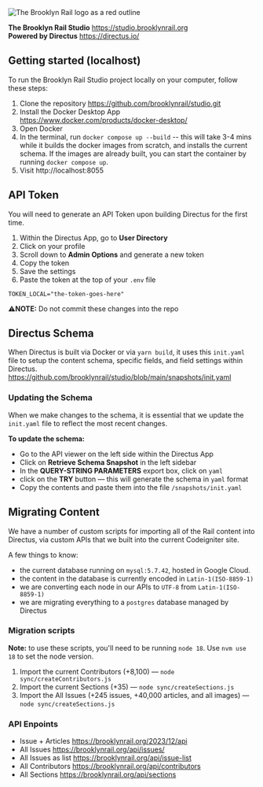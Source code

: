 <img src="https://venice.brooklynrail.org/assets/img/brooklyn-rail-logo-2019-outline-red.svg" alt="The Brooklyn Rail logo as a red outline"/>

**The Brooklyn Rail Studio** https://studio.brooklynrail.org <br/>
**Powered by Directus** https://directus.io/

## Getting started (localhost)

To run the Brooklyn Rail Studio project locally on your computer, follow these steps:

1. Clone the repository https://github.com/brooklynrail/studio.git
2. Install the Docker Desktop App https://www.docker.com/products/docker-desktop/
3. Open Docker
4. In the terminal, run `docker compose up --build` -- this will take 3-4 mins while it builds the docker images from scratch, and installs the current schema. If the images are already built, you can start the container by running `docker compose up`.
5. Visit http://localhost:8055

## API Token

You will need to generate an API Token upon building Directus for the first time.

1. Within the Directus App, go to **User Directory**
2. Click on your profile
3. Scroll down to **Admin Options** and generate a new token
4. Copy the token
5. Save the settings
6. Paste the token at the top of your `.env` file

```
TOKEN_LOCAL="the-token-goes-here"
```

:warning:**NOTE:** Do not commit these changes into the repo

## Directus Schema

When Directus is built via Docker or via `yarn build`, it uses this `init.yaml` file to setup the content schema, specific fields, and field settings within Directus. https://github.com/brooklynrail/studio/blob/main/snapshots/init.yaml

### Updating the Schema

When we make changes to the schema, it is essential that we update the `init.yaml` file to reflect the most recent changes.

**To update the schema:**

- Go to the API viewer on the left side within the Directus App
- Click on **Retrieve Schema Snapshot** in the left sidebar
- In the **QUERY-STRING PARAMETERS** export box, click on `yaml`
- click on the **TRY** button — this will generate the schema in `yaml` format
- Copy the contents and paste them into the file `/snapshots/init.yaml`

## Migrating Content

We have a number of custom scripts for importing all of the Rail content into Directus, via custom APIs that we built into the current Codeigniter site.

A few things to know:

- the current database running on `mysql:5.7.42`, hosted in Google Cloud.
- the content in the database is currently encoded in `Latin-1(ISO-8859-1)`
- we are converting each node in our APIs to `UTF-8` from `Latin-1(ISO-8859-1)`
- we are migrating everything to a `postgres` database managed by Directus

### Migration scripts

**Note:** to use these scripts, you'll need to be running `node 18`. Use `nvm use 18` to set the node version.

1. Import the current Contributors (+8,100) — `node sync/createContributors.js`
2. Import the current Sections (+35) — `node sync/createSections.js`
3. Import the All Issues (+245 issues, +40,000 articles, and all images) — `node sync/createSections.js`

### API Enpoints

- Issue + Articles https://brooklynrail.org/2023/12/api
- All Issues https://brooklynrail.org/api/issues/
- All Issues as list https://brooklynrail.org/api/issue-list
- All Contributors https://brooklynrail.org/api/contributors
- All Sections https://brooklynrail.org/api/sections
